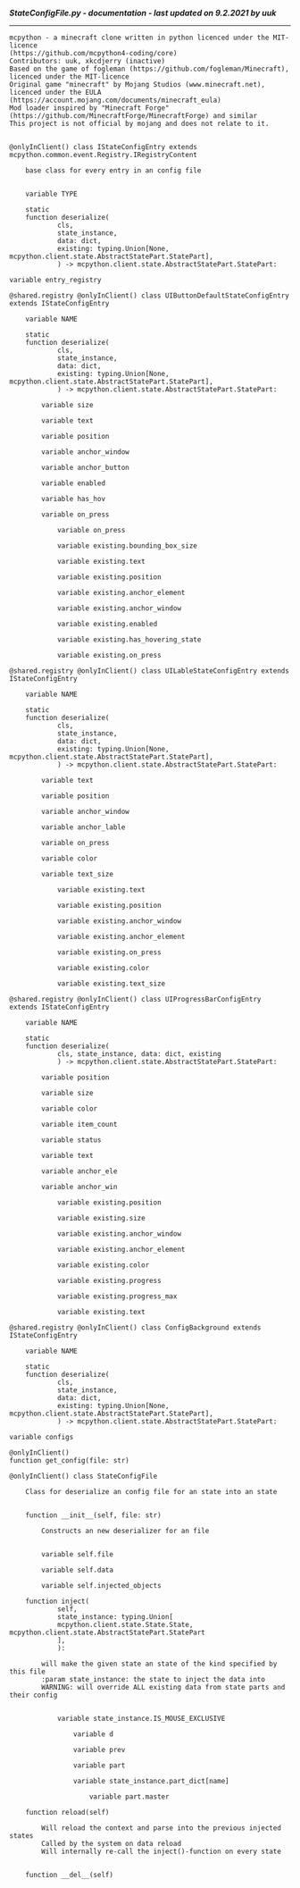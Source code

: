 ***StateConfigFile.py - documentation - last updated on 9.2.2021 by uuk***
___

    mcpython - a minecraft clone written in python licenced under the MIT-licence 
    (https://github.com/mcpython4-coding/core)
    Contributors: uuk, xkcdjerry (inactive)
    Based on the game of fogleman (https://github.com/fogleman/Minecraft), licenced under the MIT-licence
    Original game "minecraft" by Mojang Studios (www.minecraft.net), licenced under the EULA
    (https://account.mojang.com/documents/minecraft_eula)
    Mod loader inspired by "Minecraft Forge" (https://github.com/MinecraftForge/MinecraftForge) and similar
    This project is not official by mojang and does not relate to it.


    @onlyInClient() class IStateConfigEntry extends mcpython.common.event.Registry.IRegistryContent
        
        base class for every entry in an config file


        variable TYPE

        static
        function deserialize(
                cls,
                state_instance,
                data: dict,
                existing: typing.Union[None, mcpython.client.state.AbstractStatePart.StatePart],
                ) -> mcpython.client.state.AbstractStatePart.StatePart:

    variable entry_registry

    @shared.registry @onlyInClient() class UIButtonDefaultStateConfigEntry extends IStateConfigEntry

        variable NAME

        static
        function deserialize(
                cls,
                state_instance,
                data: dict,
                existing: typing.Union[None, mcpython.client.state.AbstractStatePart.StatePart],
                ) -> mcpython.client.state.AbstractStatePart.StatePart:

            variable size

            variable text

            variable position

            variable anchor_window

            variable anchor_button

            variable enabled

            variable has_hov

            variable on_press

                variable on_press

                variable existing.bounding_box_size

                variable existing.text

                variable existing.position

                variable existing.anchor_element

                variable existing.anchor_window

                variable existing.enabled

                variable existing.has_hovering_state

                variable existing.on_press

    @shared.registry @onlyInClient() class UILableStateConfigEntry extends IStateConfigEntry

        variable NAME

        static
        function deserialize(
                cls,
                state_instance,
                data: dict,
                existing: typing.Union[None, mcpython.client.state.AbstractStatePart.StatePart],
                ) -> mcpython.client.state.AbstractStatePart.StatePart:

            variable text

            variable position

            variable anchor_window

            variable anchor_lable

            variable on_press

            variable color

            variable text_size

                variable existing.text

                variable existing.position

                variable existing.anchor_window

                variable existing.anchor_element

                variable existing.on_press

                variable existing.color

                variable existing.text_size

    @shared.registry @onlyInClient() class UIProgressBarConfigEntry extends IStateConfigEntry

        variable NAME

        static
        function deserialize(
                cls, state_instance, data: dict, existing
                ) -> mcpython.client.state.AbstractStatePart.StatePart:

            variable position

            variable size

            variable color

            variable item_count

            variable status

            variable text

            variable anchor_ele

            variable anchor_win

                variable existing.position

                variable existing.size

                variable existing.anchor_window

                variable existing.anchor_element

                variable existing.color

                variable existing.progress

                variable existing.progress_max

                variable existing.text

    @shared.registry @onlyInClient() class ConfigBackground extends IStateConfigEntry

        variable NAME

        static
        function deserialize(
                cls,
                state_instance,
                data: dict,
                existing: typing.Union[None, mcpython.client.state.AbstractStatePart.StatePart],
                ) -> mcpython.client.state.AbstractStatePart.StatePart:

    variable configs

    @onlyInClient()
    function get_config(file: str)

    @onlyInClient() class StateConfigFile
        
        Class for deserialize an config file for an state into an state


        function __init__(self, file: str)
            
            Constructs an new deserializer for an file


            variable self.file

            variable self.data

            variable self.injected_objects

        function inject(
                self,
                state_instance: typing.Union[
                mcpython.client.state.State.State, mcpython.client.state.AbstractStatePart.StatePart
                ],
                ):
            
            will make the given state an state of the kind specified by this file
            :param state_instance: the state to inject the data into
            WARNING: will override ALL existing data from state parts and their config


                variable state_instance.IS_MOUSE_EXCLUSIVE

                    variable d

                    variable prev

                    variable part

                    variable state_instance.part_dict[name]

                        variable part.master

        function reload(self)
            
            Will reload the context and parse into the previous injected states
            Called by the system on data reload
            Will internally re-call the inject()-function on every state


        function __del__(self)